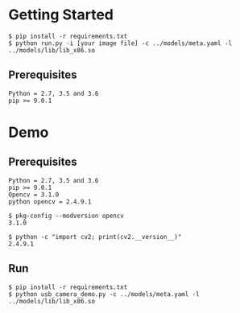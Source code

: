 # Getting Started
```
$ pip install -r requirements.txt
$ python run.py -i [your image file] -c ../models/meta.yaml -l ../models/lib/lib_x86.so
```
## Prerequisites
```
Python = 2.7, 3.5 and 3.6
pip >= 9.0.1
```


# Demo 

## Prerequisites

```
Python = 2.7, 3.5 and 3.6
pip >= 9.0.1
Opencv = 3.1.0
python opencv = 2.4.9.1
```

```
$ pkg-config --modversion opencv
3.1.0

$ python -c "import cv2; print(cv2.__version__)"
2.4.9.1
```

## Run

```
$ pip install -r requirements.txt
$ python usb_camera_demo.py -c ../models/meta.yaml -l ../models/lib/lib_x86.so
```

